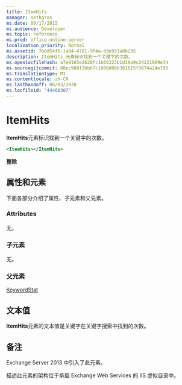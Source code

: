 ```yaml
---
title: ItemHits
manager: sethgros
ms.date: 09/17/2015
ms.audience: Developer
ms.topic: reference
ms.prod: office-online-server
localization_priority: Normal
ms.assetid: 7b0d54f5-1a04-4781-9f4a-d3e933a8b235
description: ItemHits 元素标识找到一个关键字的次数。
ms.openlocfilehash: a7e9165e2628fc1b66323b1d19a9c24131909e34
ms.sourcegitcommit: 88ec988f2bb67c1866d06b361615f3674a24e795
ms.translationtype: MT
ms.contentlocale: zh-CN
ms.lasthandoff: 06/03/2020
ms.locfileid: "44460307"
---
```

# <a name="itemhits"></a>ItemHits

**ItemHits**元素标识找到一个关键字的次数。 
  
```XML
<ItemHits></ItemHits>
```

 **整除**
## <a name="attributes-and-elements"></a>属性和元素

下面各部分介绍了属性、子元素和父元素。
  
### <a name="attributes"></a>Attributes

无。
  
### <a name="child-elements"></a>子元素

无。
  
### <a name="parent-elements"></a>父元素

[KeywordStat](keywordstat.md)
  
## <a name="text-value"></a>文本值

**ItemHits**元素的文本值是关键字在关键字搜索中找到的次数。 
  
## <a name="remarks"></a>备注

Exchange Server 2013 中引入了此元素。
  
描述此元素的架构位于承载 Exchange Web Services 的 IIS 虚拟目录中。
  

